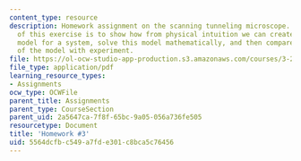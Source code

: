 ```yaml
---
content_type: resource
description: Homework assignment on the scanning tunneling microscope. The purpose
  of this exercise is to show how from physical intuition we can create a physical
  model for a system, solve this model mathematically, and then compare the prediction
  of the model with experiment.
file: https://ol-ocw-studio-app-production.s3.amazonaws.com/courses/3-23-electrical-optical-and-magnetic-properties-of-materials-fall-2007/5564dcfbc549a7fde301c8bca5c76456_ps3.pdf
file_type: application/pdf
learning_resource_types:
- Assignments
ocw_type: OCWFile
parent_title: Assignments
parent_type: CourseSection
parent_uid: 2a5647ca-7f8f-65bc-9a05-056a736fe505
resourcetype: Document
title: 'Homework #3'
uid: 5564dcfb-c549-a7fd-e301-c8bca5c76456
---
```

